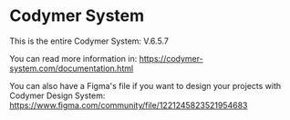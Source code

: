 # Codymer System
This is the entire Codymer System: V.6.5.7

You can read more information in:
https://codymer-system.com/documentation.html

You can also have a Figma's file if you want to design your projects with Codymer Design System:
https://www.figma.com/community/file/1221245823521954683
